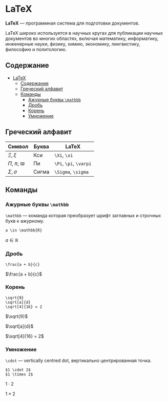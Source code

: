 # LaTeX

**LaTeX** — программная система для подготовки документов.

LaTeX широко используется в научных кругах для публикации научных документов во многих областях, включая математику, информатику, инженерные науки, физику, химию, экономику, лингвистику, философию и политологию.

## Содержание

- [LaTeX](#latex)
  - [Содержание](#содержание)
  - [Греческий алфавит](#греческий-алфавит)
  - [Команды](#команды)
    - [Ажурные буквы `\mathbb`](#ажурные-буквы-mathbb)
    - [Дробь](#дробь)
    - [Корень](#корень)
    - [Умножение](#умножение)

## Греческий алфавит

| Символ                 | Буква | LaTeX                  |
| ---------------------- | ----- | ---------------------- |
| $\Xi, \xi$             | Кси   | `\Xi`, `\xi`           |
| $\Pi$, $\pi$, $\varpi$ | Пи    | `\Pi`, `\pi`, `\varpi` |
| $\Sigma, \sigma$       | Сигма | `\Sigma`, `\sigma`     |

## Команды

### Ажурные буквы `\mathbb`

`\mathbb` — команда которая преобразует шрифт заглавных и строчных букв к ажурному.

```text
a \in \mathbb{R}
```

$a \in \mathbb{R}$

### Дробь

```text
\frac{a + b}{c}
```

$\frac{a + b}{c}$

### Корень

```text
\sqrt{9}
\sqrt[a]{d}
\sqrt[4]{16} = 2
```

$\sqrt{9}$

$\sqrt[a]{d}$

$\sqrt[4]{16} = 2$

### Умножение

`\cdot` — vertically centred dot, вертикально центрированная точка.

```text
$1 \cdot 2$
$1 \times 2$
```

$1 \cdot 2$

$1 \times 2$
